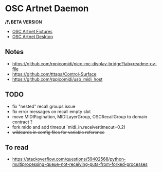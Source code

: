# OSC Artnet Daemon

**/!\ BETA VERSION**

- [OSC Artnet Fixtures](https://github.com/MrFrangipane/osc-artnet-fixtures)
- [OSC Artnet Desktop](https://github.com/MrFrangipane/osc-artnet-desktop)

## Notes

- https://github.com/rppicomidi/pico-mc-display-bridge?tab=readme-ov-file
- https://github.com/tttapa/Control-Surface
- https://github.com/rppicomidi/usb_midi_host

## TODO

- fix "nested" recall groups issue
- fix error messages on recall empty slot
- move MIDIPagination, MIDILayerGroup, OSCRecallGroup to domain contract ?
- fork mido and add timeout `midi_in.receive(timeout=0.2)
- ~~wildcards in config files for variable reference~~

## To read
- https://stackoverflow.com/questions/59402568/python-multiprocessing-queue-not-receiving-puts-from-forked-processes
